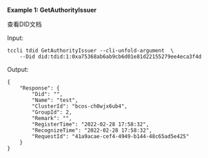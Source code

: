 **Example 1: GetAuthorityIssuer**

查看DID文档

Input: 

```
tccli tdid GetAuthorityIssuer --cli-unfold-argument  \
    --Did did:tdid:1:0xa75368ab6ab9cb6d01e81d22155279ee4eca3f4d
```

Output: 
```
{
    "Response": {
        "Did": "",
        "Name": "test",
        "ClusterId": "bcos-ch0wjx6ub4",
        "GroupId": 2,
        "Remark": "",
        "RegisterTime": "2022-02-28 17:58:32",
        "RecognizeTime": "2022-02-28 17:58:32",
        "RequestId": "41a9acae-cef4-4949-b144-48c65ad5e425"
    }
}
```


